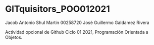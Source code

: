 # GITquisitors_POO012021
Jacob Antonio Shul Martin 00258720
José Guillermo Galdamez Rivera

Actividad opcional de Github Ciclo 01 2021, Programación Orientada a Objetos.


